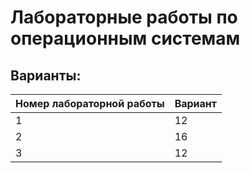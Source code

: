 # Лабораторные работы по операционным системам
## Варианты:
| Номер лабораторной работы | Вариант |
|---------------------------|---------|
| 1                         | 12      |
| 2                         | 16      |
| 3                         | 12      |
